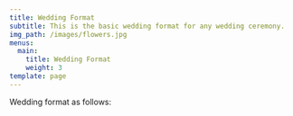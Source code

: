 ```yaml
---
title: Wedding Format
subtitle: This is the basic wedding format for any wedding ceremony.
img_path: /images/flowers.jpg
menus:
  main:
    title: Wedding Format
    weight: 3
template: page
---
```

Wedding format as follows:
